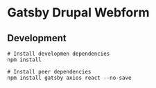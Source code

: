 # Gatsby Drupal Webform

## Development

```
# Install developmen dependencies
npm install

# Install peer dependencies
npm install gatsby axios react --no-save
```